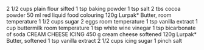 2 1/2 cups plain flour sifted
1 tsp baking powder
1 tsp salt
2 tbs cocoa powder
50 ml red liquid food colouring
120g Lurpak* Butter, room temperature
1 1/2 cups sugar
2 eggs room temperature
1 tsp vanilla extract
1 cup buttermilk room temperature
1 tsp white wine vinegar
1 tsp bicarbonate of soda
CREAM CHEESE ICING
450 g cream cheese softened
120g Lurpak* Butter, softened
1 tsp vanilla extract
2 1/2 cups icing sugar
1 pinch salt